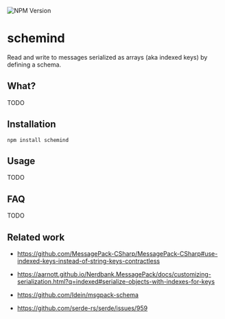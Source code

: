 ![NPM Version](https://img.shields.io/npm/v/schemind)

# schemind
Read and write to messages serialized as arrays (aka indexed keys) by defining a schema.

## What?
TODO

## Installation

```shell
npm install schemind
```

## Usage
TODO

## FAQ 
TODO

## Related work
* https://github.com/MessagePack-CSharp/MessagePack-CSharp#use-indexed-keys-instead-of-string-keys-contractless
* https://aarnott.github.io/Nerdbank.MessagePack/docs/customizing-serialization.html?q=indexed#serialize-objects-with-indexes-for-keys


* https://github.com/Idein/msgpack-schema
* https://github.com/serde-rs/serde/issues/959